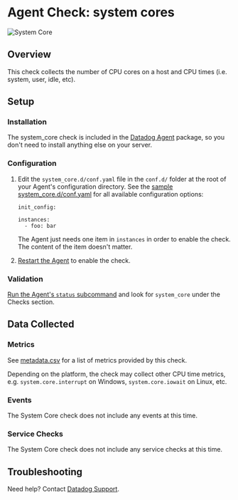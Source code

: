 # Agent Check: system cores

![System Core][8]

## Overview

This check collects the number of CPU cores on a host and CPU times (i.e. system, user, idle, etc).

## Setup
### Installation

The system_core check is included in the [Datadog Agent][1] package, so you don't need to install anything else on your server.

### Configuration

1. Edit the `system_core.d/conf.yaml` file in the `conf.d/` folder at the root of your Agent's configuration directory. See the [sample system_core.d/conf.yaml][2] for all available configuration options:

    ```
    init_config:

    instances:
      - foo: bar
    ```

    The Agent just needs one item in `instances` in order to enable the check. The content of the item doesn't matter.

2. [Restart the Agent][3] to enable the check.

### Validation

[Run the Agent's `status` subcommand][4] and look for `system_core` under the Checks section.

## Data Collected
### Metrics

See [metadata.csv][5] for a list of metrics provided by this check.

Depending on the platform, the check may collect other CPU time metrics, e.g. `system.core.interrupt` on Windows, `system.core.iowait` on Linux, etc.

### Events
The System Core check does not include any events at this time.

### Service Checks
The System Core check does not include any service checks at this time.

## Troubleshooting
Need help? Contact [Datadog Support][6].

[1]: https://app.datadoghq.com/account/settings#agent
[2]: https://github.com/DataDog/integrations-core/blob/master/system_core/datadog_checks/system_core/data/conf.yaml.example
[3]: https://docs.datadoghq.com/agent/faq/agent-commands/#start-stop-restart-the-agent
[4]: https://docs.datadoghq.com/agent/faq/agent-commands/#agent-status-and-information
[5]: https://github.com/DataDog/integrations-core/blob/master/system_core/metadata.csv
[6]: https://docs.datadoghq.com/help/
[8]: https://raw.githubusercontent.com/DataDog/documentation/master/src/images/integrations/systemcore/syscoredash.png
